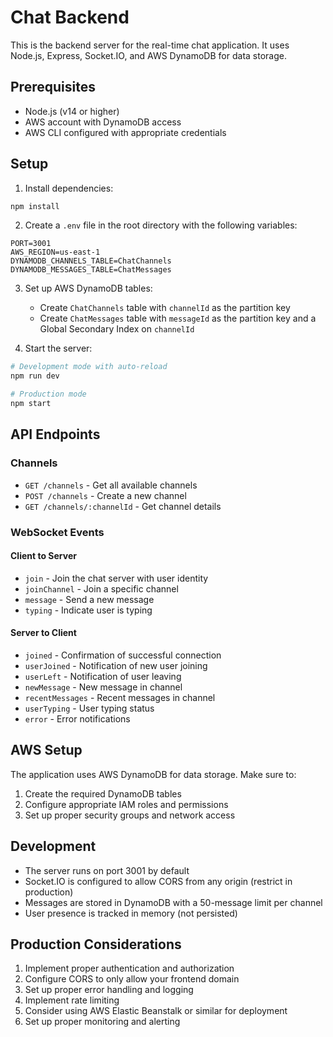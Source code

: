# Chat Backend

This is the backend server for the real-time chat application. It uses Node.js, Express, Socket.IO, and AWS DynamoDB for data storage.

## Prerequisites

- Node.js (v14 or higher)
- AWS account with DynamoDB access
- AWS CLI configured with appropriate credentials

## Setup

1. Install dependencies:
```bash
npm install
```

2. Create a `.env` file in the root directory with the following variables:
```
PORT=3001
AWS_REGION=us-east-1
DYNAMODB_CHANNELS_TABLE=ChatChannels
DYNAMODB_MESSAGES_TABLE=ChatMessages
```

3. Set up AWS DynamoDB tables:
   - Create `ChatChannels` table with `channelId` as the partition key
   - Create `ChatMessages` table with `messageId` as the partition key and a Global Secondary Index on `channelId`

4. Start the server:
```bash
# Development mode with auto-reload
npm run dev

# Production mode
npm start
```

## API Endpoints

### Channels
- `GET /channels` - Get all available channels
- `POST /channels` - Create a new channel
- `GET /channels/:channelId` - Get channel details

### WebSocket Events

#### Client to Server
- `join` - Join the chat server with user identity
- `joinChannel` - Join a specific channel
- `message` - Send a new message
- `typing` - Indicate user is typing

#### Server to Client
- `joined` - Confirmation of successful connection
- `userJoined` - Notification of new user joining
- `userLeft` - Notification of user leaving
- `newMessage` - New message in channel
- `recentMessages` - Recent messages in channel
- `userTyping` - User typing status
- `error` - Error notifications

## AWS Setup

The application uses AWS DynamoDB for data storage. Make sure to:

1. Create the required DynamoDB tables
2. Configure appropriate IAM roles and permissions
3. Set up proper security groups and network access

## Development

- The server runs on port 3001 by default
- Socket.IO is configured to allow CORS from any origin (restrict in production)
- Messages are stored in DynamoDB with a 50-message limit per channel
- User presence is tracked in memory (not persisted)

## Production Considerations

1. Implement proper authentication and authorization
2. Configure CORS to only allow your frontend domain
3. Set up proper error handling and logging
4. Implement rate limiting
5. Consider using AWS Elastic Beanstalk or similar for deployment
6. Set up proper monitoring and alerting 